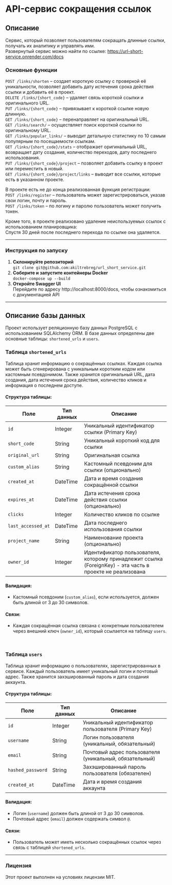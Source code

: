 # API-сервис сокращения ссылок
## Описание
Сервис, который позволяет пользователям сокращать длинные ссылки, получать их аналитику и управлять ими. <br>
Развернутый сервис можно найти по ссылке: https://url-short-service.onrender.com/docs
### Основные функции
`POST /links/shorten` – создает короткую ссылку с проверкой её уникальности, позволяет добавить дату истечения срока действия ссылки и добавить её в проект.<br>
`DELETE /links/{short_code}` – удаляет связь короткой ссылки и оригинального URL.<br>
`PUT /links/{short_code}` – привязывает к короткой ссылке новую длинную.<br>
`GET /links/{short_code}` – перенаправляет на оригинальный URL.<br>
`GET /links/search/` – осуществляет поиск короткой ссылки по оригинальному URL.<br>
`GET /links/popular_links/` – выводит детальную статистику по 10 самым популярным по посещаемости ссылкам.<br>
`GET /links/{short_code}/stats` – отображает оригинальный URL, возвращает дату создания, количество переходов, дату последнего использования.<br>
`PUT /links/{short_code}/project` – позволяет добавить ссылку в проект или переместить в новый.<br>
`GET /links/{short_code}/project/links` – выводит все ссылки, которые есть в указанном проекте.<br>

В проекте есть не до конца реализованная функция регистрации:<br>
`POST /links/register` – пользователь может зарегистрироваться, указав свои логин, почту и пароль.<br>
`POST /links/token` – по логину и паролю пользователь может получить токен.<br>

Кроме того, в проекте реализовано удаление неиспользуемых ссылок с использованием планировщика:<br>
Спустя 30 дней после последнего перехода по ссылке она удаляется. <br>

---

### Инструкция по запуску
1. **Склонируйте репозиторий** <br>
`git clone git@github.com:akiltrebreg/url_short_service.git` <br>
2. **Соберите и запустите контейнеры Docker** <br>
`docker-compose up --build` <br>
3. **Откройте Swagger UI** <br>
Перейдите по адресу http://localhost:8000/docs, чтобы ознакомиться с документацией API <br>

---

## Описание базы данных

Проект использует реляционную базу данных PostgreSQL с использованием SQLAlchemy ORM. В базе данных определены две основные таблицы: `shortened_urls` и `users`.

### Таблица `shortened_urls`

Таблица хранит информацию о сокращённых ссылках. Каждая ссылка может быть сгенерирована с уникальным коротким кодом или кастомным псевдонимом. Также хранится оригинальный URL, дата создания, дата истечения срока действия, количество кликов и информация о последнем доступе.

#### Структура таблицы:

| Поле             | Тип данных   | Описание                                      |
|------------------|--------------|-----------------------------------------------|
| `id`             | Integer      | Уникальный идентификатор ссылки (Primary Key) |
| `short_code`     | String       | Уникальный короткий код для ссылки            |
| `original_url`   | String       | Оригинальная ссылка                           |
| `custom_alias`   | String       | Кастомный псевдоним для ссылки (опционально)  |
| `created_at`     | DateTime     | Дата и время создания сокращённой ссылки     |
| `expires_at`     | DateTime     | Дата истечения срока действия ссылки (опционально) |
| `clicks`         | Integer      | Количество кликов по ссылке                  |
| `last_accessed_at` | DateTime   | Дата последнего использования ссылки         |
| `project_name`   | String       | Наименование проекта (опционально)            |
| `owner_id`       | Integer      | Идентификатор пользователя, которому принадлежит ссылка (ForeignKey) - эта часть в проекте не реализована |

#### Валидация:
- Кастомный псевдоним (`custom_alias`), если используется, должен быть длиной от 3 до 30 символов.

#### Связи:
- Каждая сокращённая ссылка связана с конкретным пользователем через внешний ключ (`owner_id`), который ссылается на таблицу `users`.

<br>

### Таблица `users`

Таблица хранит информацию о пользователях, зарегистрированных в сервисе. Каждый пользователь имеет уникальный логин и почтовый адрес. Также хранится захэшированный пароль и дата создания аккаунта.

#### Структура таблицы:

| Поле           | Тип данных     | Описание                              |
|----------------|----------------|---------------------------------------|
| `id`           | Integer        | Уникальный идентификатор пользователя (Primary Key) |
| `username`     | String         | Логин пользователя (уникальный, обязательный) |
| `email`        | String         | Почтовый адрес пользователя (уникальный, обязательный) |
| `hashed_password` | String      | Захэшированный пароль пользователя (обязателен) |
| `created_at`   | DateTime       | Дата и время создания аккаунта        |

#### Валидация:
- Логин (`username`) должен быть длиной от 3 до 30 символов.
- Почтовый адрес (`email`) должен содержать символ `@`.

#### Связи:
- Пользователь может иметь несколько сокращённых ссылок через связь с таблицей `shortened_urls`.

---

### Лицензия
Этот проект выполнен на условиях лицензии MIT.
